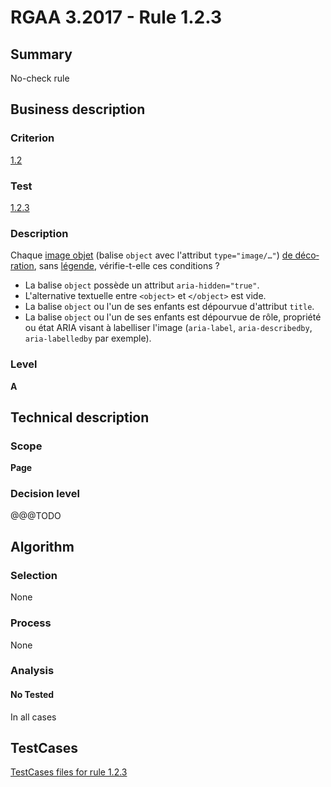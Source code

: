 # RGAA 3.2017 - Rule 1.2.3

## Summary
No-check rule


## Business description

### Criterion
[1.2](http://references.modernisation.gouv.fr/rgaa-accessibilite/criteres.html#crit-1-2)

### Test
[1.2.3](http://references.modernisation.gouv.fr/rgaa-accessibilite/criteres.html#test-1-2-3)

### Description
<div lang="fr">Chaque <a href="http://references.modernisation.gouv.fr/rgaa-accessibilite/glossaire.html#image-objet">image objet</a> (balise <code lang="en">object</code> avec l'attribut <code lang="en">type="image/…"</code>) <a href="http://references.modernisation.gouv.fr/rgaa-accessibilite/glossaire.html#image-de-dcoration">de d&#xE9;coration</a>, sans <a href="http://references.modernisation.gouv.fr/rgaa-accessibilite/glossaire.html#lgende-dimage">l&#xE9;gende</a>, v&#xE9;rifie-t-elle ces conditions&nbsp;? <ul><li>La balise <code lang="en">object</code> poss&#xE8;de un attribut <code lang="en">aria-hidden="true"</code>.</li> <li>L'alternative textuelle entre <code lang="en">&lt;object&gt;</code> et <code lang="en">&lt;/object&gt;</code> est vide.</li> <li>La balise <code lang="en">object</code> ou l'un de ses enfants est d&#xE9;pourvue d'attribut <code lang="en">title</code>.</li> <li>La balise <code lang="en">object</code> ou l'un de ses enfants est d&#xE9;pourvue de r&#xF4;le, propri&#xE9;t&#xE9; ou &#xE9;tat ARIA visant &#xE0; labelliser l'image (<code lang="en">aria-label</code>, <code lang="en">aria-describedby</code>, <code lang="en">aria-labelledby</code> par exemple).</li> </ul></div>

### Level
**A**


## Technical description

### Scope
**Page**

### Decision level
@@@TODO


## Algorithm

### Selection
None

### Process
None

### Analysis

#### No Tested
In all cases


##  TestCases

[TestCases files for rule 1.2.3](https://github.com/Asqatasun/Asqatasun/tree/develop/rules/rules-rgaa3.2017/src/test/resources/testcases/rgaa32017/Rgaa32017Rule010203/)


